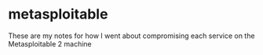# metasploitable
These are my notes for how I went about compromising each service on the Metasploitable 2 machine
